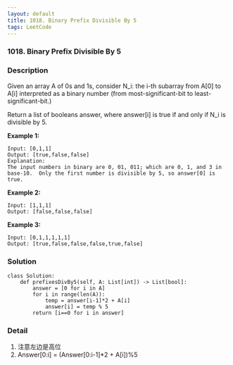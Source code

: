 ```yaml
---
layout: default
title: 1018. Binary Prefix Divisible By 5
tags: LeetCode
---
```


### 1018. Binary Prefix Divisible By 5

### Description

Given an array A of 0s and 1s, consider N_i: the i-th subarray from A[0] to A[i] interpreted as a binary number (from most-significant-bit to least-significant-bit.)

Return a list of booleans answer, where answer[i] is true if and only if N_i is divisible by 5.

**Example 1:**
```
Input: [0,1,1]
Output: [true,false,false]
Explanation: 
The input numbers in binary are 0, 01, 011; which are 0, 1, and 3 in base-10.  Only the first number is divisible by 5, so answer[0] is true.
```
**Example 2:**
```
Input: [1,1,1]
Output: [false,false,false]
```
**Example 3:**
```
Input: [0,1,1,1,1,1]
Output: [true,false,false,false,true,false]
```

### Solution
```
class Solution:
    def prefixesDivBy5(self, A: List[int]) -> List[bool]:
        answer = [0 for i in A]       
        for i in range(len(A)):
            temp = answer[i-1]*2 + A[i]
            answer[i] = temp % 5
        return [i==0 for i in answer]
```

### Detail

1. 注意左边是高位
2. Answer[0:i]  = (Answer[0:i-1]*2 + A[i])%5
